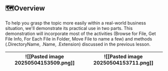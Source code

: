 ## 🗺️Overview

To help you grasp the topic more easily within a real-world business situation, we'll demonstrate its practical use in two parts. This demonstration will incorporate most of the activities (Browse for File, Get File Info, For Each File in Folder, Move File to name a few) and methods (.DirectoryName, .Name, .Extension) discussed in the previous lesson.

| ![[Pasted image 20250504153509.png]] | ![[Pasted image 20250504153711.png]] |
| ------------------------------------ | ------------------------------------ |

